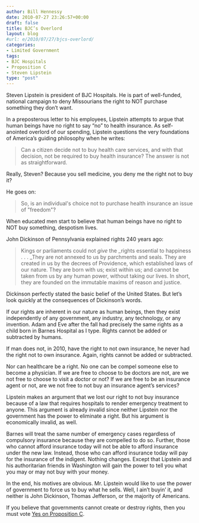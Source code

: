 ```yaml
---
author: Bill Hennessy
date: 2010-07-27 23:26:57+00:00
draft: false
title: BJC’s Overlord
layout: blog
#url: e/2010/07/27/bjcs-overlord/
categories:
- Limited Government
tags:
- BJC Hospitals
- Proposition C
- Steven Lipstein
type: "post"
---
```


Steven Lipstein is president of BJC Hospitals. He is part of well-funded, national campaign to deny Missourians the right to NOT purchase something they don’t want. 

 

In a preposterous letter to his employees, Lipstein attempts to argue that human beings have no right to say “no” to health insurance. As self-anointed overlord of our spending, Lipstein questions the very foundations of America’s guiding philosophy when he writes:

 

>   
> 
> Can a citizen decide not to buy health care services, and with that decision, not be required to buy health insurance? The answer is not as straightforward.
> 
> 

 

Really, Steven? Because you sell medicine, you deny me the right not to buy it? 

 

He goes on:

 

>   
> 
> So, is an individual's choice not to purchase health insurance an issue of "freedom"?
> 
> 

 

When educated men start to believe that human beings have no right to NOT buy something, despotism lives. 

 

John Dickinson of Pennsylvania explained rights 240 years ago:

 

>   
> 
> Kings or parliaments could not _give_ the _rights essential to happiness . . . _They are not annexed to us by parchments and seals. They are created in us by the decrees of Providence, which established laws of our nature. They are born with us; exist within us; and cannot be taken from us by any human power, without taking our lives. In short, they are founded on the immutable maxims of reason and justice.
> 
> 

 

Dickinson perfectly stated the basic belief of the United States. But let’s look quickly at the consequences of Dickinson’s words. 

 

If our rights are inherent in our nature as human beings, then they exist independently of any government, any industry, any technology, or any invention. Adam and Eve after the fall had precisely the same rights as a child born in Barnes Hospital as I type. Rights cannot be added or subtracted by humans.

 

If man does not, in 2010, have the right to not own insurance, he never had the right not to own insurance. Again, rights cannot be added or subtracted. 

 

Nor can healthcare be a right. No one can be compel someone else to become a physician. If we are free to choose to be doctors are not, are we not free to choose to visit a doctor or not? If we are free to be an insurance agent or not, are we not free to not buy an insurance agent’s services?

 

Lipstein makes an argument that we lost our right to not buy insurance because of a law that requires hospitals to render emergency treatment to anyone. This argument is already invalid since neither Lipstein nor the government has the power to eliminate a right. But his argument is economically invalid, as well.

 

Barnes will treat the same number of emergency cases regardless of compulsory insurance because they are compelled to do so. Further, those who cannot afford insurance today will not be able to afford insurance under the new law. Instead, those who can afford insurance today will pay for the insurance of the indigent. Nothing changes. Except that Lipstein and his authoritarian friends in Washington will gain the power to tell you what you may or may not buy with your money. 

 

In the end, his motives are obvious. Mr. Lipstein would like to use the power of government to force us to buy what he sells. Well, I ain’t buyin’ it, and neither is John Dickinson, Thomas Jefferson, or the majority of Americans. 

 

If you believe that governments cannot create or destroy rights, then you must vote [Yes on Proposition C](https://www.mohealthfreedom.org/). 
